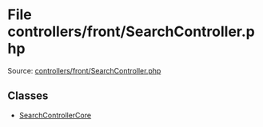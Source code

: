 File controllers/front/SearchController.php
=========

Source: [controllers/front/SearchController.php](https://github.com/PrestaShop/PrestaShop/blob/1.6.1.2/controllers/front/SearchController.php)


Classes
-------

* [SearchControllerCore](class.SearchControllerCore.md)

